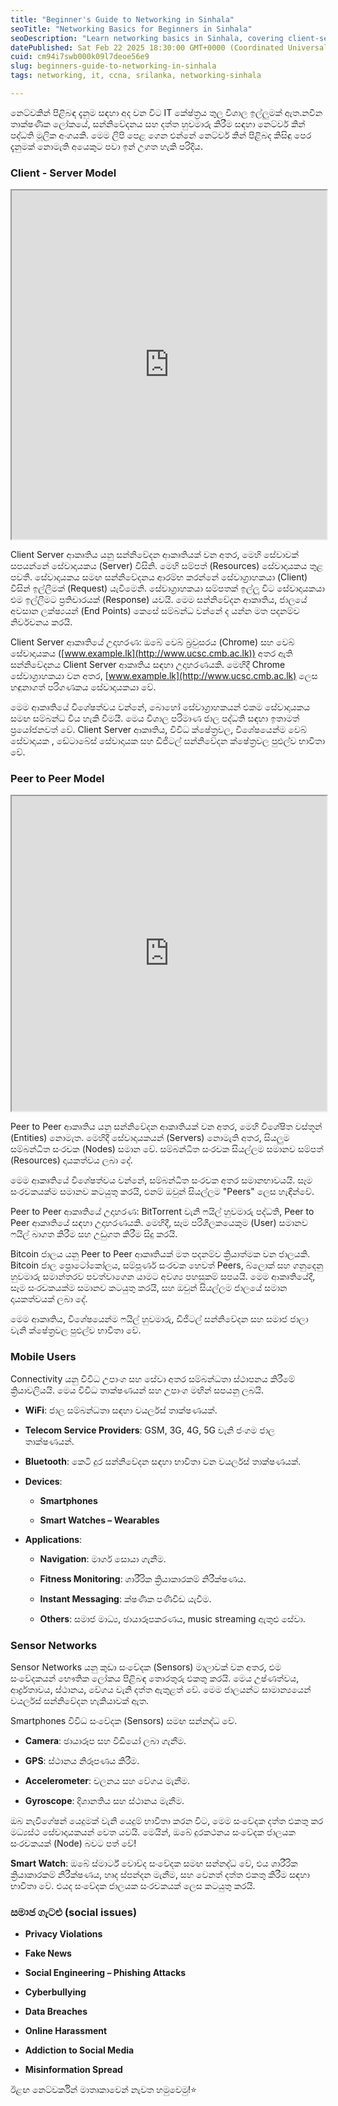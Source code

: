 ```yaml
---
title: "Beginner's Guide to Networking in Sinhala"
seoTitle: "Networking Basics for Beginners in Sinhala"
seoDescription: "Learn networking basics in Sinhala, covering client-server models, peer-to-peer systems, mobile connectivity, sensor networks, and social challenges"
datePublished: Sat Feb 22 2025 18:30:00 GMT+0000 (Coordinated Universal Time)
cuid: cm94i7swb000k09l7deoe56e9
slug: beginners-guide-to-networking-in-sinhala
tags: networking, it, ccna, srilanka, networking-sinhala

---
```


නෙට්වකින් පිළිබඳ දැනුම සඳහා අද වන විට IT කේෂ්ත්‍රය තුල විශාල ඉල්ලුමක් ඇත.නවීන තාක්ෂණික ලෝකයේ, සන්නිවේදනය සහ දත්ත හුවමාරු කිරීම සඳහා නෙට්වර් කින් පද්ධති මූලික අංගයකි. මෙම ලිපි පෙළ ගෙන එන්නේ නෙට්වර් කින් පිළිබද කිසිඳු පෙර දැනුමක් නොමැති අයෙකුට පවා ඉන් උගත හැකි පරිදිය.

### Client - Server Model

<iframe style="width:100%;height:558px" src="https://viewer.diagrams.net/?tags=%7B%7D&lightbox=1&highlight=0000ff&edit=_blank&layers=1&nav=1&title=Copy%20of%20network%20Diagram.drawio&transparent=1&dark=auto#R%3Cmxfile%20pages%3D%222%22%3E%3Cdiagram%20id%3D%22l8hXMBHkgcEJcSW0mbfh%22%20name%3D%22Page-1%22%3E7Vxdc5s4FP01eTQjJD7Eo53EbbftTmezM53uS0YG2VaDEQU5cfrrVwJhA8Kxm%2FqrduhMMVcg4J4j6d577Fyh69niXUbS6Wce0fgKgmhxhW6uILQdiOVOWZ5Li%2B%2F7pWGSsUiftDLcsZ9UG4G2zllE88aJgvNYsLRpDHmS0FA0bCTL%2BFPztDGPm3dNyYQahruQxKb1K4vEVFttL1g1vKdsMtW3xlC%2F34xUJ%2Bs3yack4k81E7q9QtcZ56L8NFtc01g5r%2FJLed1wTevywTKaiG0uwL3e%2B%2Bno7r9v4gOKoslfyY1v96CjH048V29MI%2BkAfZjwRO4GGZ8nEVX9AHnEMzHlE56Q%2BBPnqTTa0vidCvGs4SNzwaVpKmaxbs35PAvpF5qxGRU0u0tJyJKJbHRlI02ivkJqdT9pGbI41vcTJJtQsebiccyf%2BgmT3mY80Xcby2uvecyz4oVQRCgeh%2BopRMYfaK3FCzEdjWWL6UvtXuWMmkF79h3l8lGyZ3lCRmN568cmW4gm3WR53vLSL5zJW0BQDRAPlZfo4YF8z3Jqm%2Bs3e9SOLDupg93qF7q42W%2FgW25t87xmv9rH7X7lh9rbrkwFtX6FZuj8aTZ21b9OmhXbUWkWuBbCqy1okgO8mmWB5dmrrc1l97AkAwbJfptRm0jzIuN%2Bl1EAuICOuxgFgH0zuD4moxAKrABhN%2FCcwJaAALeJvR28jlIIuBbwbAcgF2Dfl8Q9Lqfg%2BU9c9ojYFHbTzLvtD49JM%2Bj5loeC1dZgA8TolRMXhhbywHKzD0Wy%2FsNH99vnwQeEIz%2F8%2B7sT3fofe%2FrujySeaz8ZpBvzRDSB8a7V%2BH%2BkmWAyWu3HbKLgFYpwS%2BsnMqLxF54zDf6IC8Fn8oS41RBKXKnse0B0P0tDjaR8LmKWSH5UkTYwuXRdbJ2LIMb2AMmWSUYiRlevozldmW9YJnsvHytRQ2nZWRV%2FF1SdklS5ZraYqLzDSqh44tlDbqXhS3RVjqGLFwlbtSLQpJqnj59WWYCvTdNa%2FF%2Bd1kXxBm9%2BlSRwM0k2wl4Ds5s4BvxNGDVUxjI1uB12gUJ%2BzjNqxSQtO0%2FV%2BKHZ7aPsPNePsQOkoNNCCnkGUm4HUmhfSKHNSHUAsRY0A5Ni8A5I%2BDAp1p16CFpsa9HtGEbmjI%2FBEJRYltmqOohIPl0ub22UGc99i8n8O7fyGclEOi1ZsgNoURtabA5CGx8QWmcztJV75JKrlsbNY267yfplvIub9fN0NS%2BT6mDMFgq6gX6em6kQqnTSV46AwzBKnAK8MZMRTGaF8o5wGBFB5K4AVe5pnksMGYnznq8cqIoGQ%2BCg%2B979nUL8%2FisR4bRnQ2ylMvDY%2FeSLOiZf1IU73hPu7mbcK7wNx6dVYCZt8lYszVeBXpMf5uy7fhCWQd6%2FRXyJavCymQRgGLOR%2FJ%2BEKvK6j4oVlSs3DIsZWC6W92HM55GVP052NAlvgZgNgVWVO%2Bqo%2Bd6eUPPOBbUnOrrPaSbh2CFibhMxF3YiZsJlu%2FuaXbEBz9nlWhEGwEddK2%2FfBcABR821AmT5%2FroikYNaw3TrXCtwmkRrr857zq4CYxb4VEakbbLJgSM2DO32Cj5jURQXrKQ5%2B0lGRVeginWL93MHV%2B6N6ksSMS85aW8TWCc7i6KMABmYI907ZIBcaTs1SD7zEZPOuxRIluWxF3KWw0Ji1iBuaP5wScPEyPirzGJDxr8%2FTMyU%2FyslmXJffjmogJZWEZiTFz4oKl3pvUdmKpVLRrna3RWh2sVAtJypNESeZw6cw05mb6L2uN1LvayaUQlu%2FiL6%2B441%2FVYlf1e6N24Fm4fTvbuZ6J4%2FE7fQvU%2BZiRjZ%2B5DGceAeRxrv5qFn8PDspfFTJl3guw31vEmO12rngWPXtXN4XMr55z%2F1baGcnzQLAdqHuB7Y%2BJTEddwRr7eI%2BaauH1hd96s47FTUddusEhosuUx5HfstqI4tr0OzemhA9aavb4Vt0Mb22Po6NMuQBrZvAvvu519U5ds14B3HBL6y7R54s9ZpAP9naLX7UthxG7JTUNjhFt91%2BjNg24fEjnETshOQ2C%2Fi9z6bNfaTzspgsA8ZPmjJW4eW4aH5HaoL0%2BGNSPrYOjw0vyB1YTp84DZ%2FXnJ0Hb769egF6%2FBGbeDYOjw0K0iXp8P7TvsHpUfW4WFXxeaidXgcNAfO0XV41FWp8WLlfFVxbaDi%2FZjzqqFX%2Bk9m0ACidFF4p2qXnyZq%2Fw%2F9Mae5qPqTz1d2WbaeEuYy7kQ%2BAEXdthWpegSAorzQKkAvyw47YEX7F5S2gwxW2HYHLZy90aKryPNrtLCDtbTIU57IAP6P4MUqH1mTweyRF9g5HC%2Fk4ervXJQJxeqvhaDb%2FwE%3D%3C%2Fdiagram%3E%3C%2Fmxfile%3E"></iframe>

Client Server ආකෘතිය යනු සන්නිවේදන ආකෘතියක් වන අතර, මෙහි සේවාවක් සපයන්නේ සේවාදායකය (Server) විසිනි. මෙහි සම්පත් (Resources) සේවාදායකය තුළ පවතී. සේවාදායකය සමඟ සන්නිවේදනය ආරම්භ කරන්නේ සේවාග්‍රාහකයා (Client) විසින් ඉල්ලීමක් (Request) යැවීමෙනි. සේවාග්‍රාහකයා සම්පතක් ඉල්ලූ විට සේවාදායකයා එම ඉල්ලීමට ප්‍රතිචාරයක් (Response) යවයි. මෙම සන්නිවේදන ආකෘතිය, ජාලයේ අවසාන ලක්ෂ්‍යයන් (End Points) කෙසේ සම්බන්ධ වන්නේ ද යන්න මත පදනම්ව නිර්වචනය කරයි.

Client Server ආකෘතියේ උදාහරණ: ඔබේ වෙබ් බ්‍රවුසරය (Chrome) සහ වෙබ් සේවාදායකය ([www.example.lk](http://www.ucsc.cmb.ac.lk)) අතර ඇති සන්නිවේදනය Client Server ආකෘතිය සඳහා උදාහරණයකි. මෙහිදී Chrome සේවාග්‍රාහකයා වන අතර, [www.example.lk](http://www.ucsc.cmb.ac.lk) ලෙස හඳුනාගත් පරිගණකය සේවාදායකයා වේ.

මෙම ආකෘතියේ විශේෂත්වය වන්නේ, බොහෝ සේවාග්‍රාහකයන් එකම සේවාදායකය සමඟ සම්බන්ධ විය හැකි වීමයී. මෙය විශාල පරිමාණ ජාල පද්ධති සඳහා ඉතාමත් ප්‍රයෝජනවත් වේ. Client Server ආකෘතිය, විවිධ ක්ෂේත්‍රවල, විශේෂයෙන්ම වෙබ් සේවාදායක , ඩේටාබේස් සේවාදායක සහ ඩිජිටල් සන්නිවේදන ක්ෂේත්‍රවල පුළුල්ව භාවිතා වේ.

### Peer to Peer Model

<iframe style="width:100%;height:504px" src="https://viewer.diagrams.net/?tags=%7B%7D&lightbox=1&highlight=0000ff&edit=_blank&layers=1&nav=1&title=network%20Diagram.drawio&page-id=msUhyH5I0bIgztbQy3Kw&transparent=1&dark=auto#R%3Cmxfile%3E%3Cdiagram%20id%3D%22l8hXMBHkgcEJcSW0mbfh%22%20name%3D%22Page-1%22%3E7Zxdc5s4FIZ%2FjS%2FNCIkPcWk7cdttu9PZ7Eyne5ORQbZpMKIgJ25%2F%2FUqAzIdw7bSpY2PTTIkPWAjpeSWdwwkDNFlt3qQkWX5kAY0GEASbAboZQGhayBI7afleWFwXFoZFGgblSZXhLvxBSyMoreswoFnjRM5YxMOkafRZHFOfN2wkTdlT87Q5i5pXTciCaoY7n0S69XMY8GVpNR2vOvCWhotleWkM3eLAiqiTyzvJliRgTzUTuh1AZwDRhgzQeCBtzR80SRnje09TJ682ExrJxlftWlx3%2BusFbO89pTF%2FoTLxcPh2Obv77wt%2Fh4Jg8Vd845pDWEKS8e%2Bq3WkguqH8GLNY7MYpW8cBleWIkscs5Uu2YDGJPjCWCKMpjF8p599LiMiaM2Fa8lVUHs3YOvXpJ5qGK8ppepcQP4wX4qAtDtI4GElequsJyzSMovJ6nKQLynd8eR6xp1Ecij4PWVxebS6%2BO2ERS%2FMbQgGheO7LWvCUPdDaEcfHdDbP27Hd3GUPyMaoGQ5r%2FKoL3lAm6px%2BF59TGok6PjbhJqVGFtvznneN6kqfWCiqDoGSv4OKK5TiR65jWLXNdpsVKDuoKOQZnO2pBrRxsxqea9i1zXGa1Si7%2BhergSbiG7VGP1Qq%2BbdytbywuFD%2FxTW35b9OceVbL8Xl2QbC1eY1GQfH0pZnOGa1tQVv91paQJPWb%2Bton1R%2BqrPf1REANqDzLh0BYN6MJ33UEUKe4SFse47lmaKjgd1E2PSOIiQEbAM4pgWQDbDrCnVflJJg%2Fycpc0ZMCrvF5dyOpn0UF3Rcw0FetTWghhgdZ5LC0EAO2G5mT6U1enhvf%2Fk4fodw4Pp%2Ff7WCW%2Ff9sLzZRxKty07XpDZnMW%2Fi6EzkWP9IUx4KX3gUhQsJNZcy21o%2FkBmNPrEsLJGfMc7ZSpwQtQ74gmYqyh6TspytoSZNtuZRGAtVKD8e6Aqa5FvnMg9jc4zEkUVKgpBWt1MqWZlvwlSUXlQrlgPItjDl3ecCXZJENs1qs5BRDSOm%2FImlD5mR%2BFuRylagm4aKNN3%2BhkxVyQg0FeOUn5%2BqYIRbmpa1MIQ6rUvYz3Df%2FxSTcD%2BTeymrsdPNqUZbk5qSDG0FNL6ddjFAfqxTakQkKQpP5OhA09tHUXhWVuOYYECrBQZyNDDsDjDQaYOB9oPR0e87GdEQyIemMfEfFvlaou5C5ttOmDoGCX0Wx2AKCnSKSJ%2F8EJBsuV2ytKEKWeYaoc%2FizMhWJOXJsoDymCShNklYH2JMfHYkWftJUr0hVm1ydbV%2FRDls5vs5XvnFRllSTXJEfZiHG0nKuKzPzZJzGeUeyeaEUz%2BIrZyVeSgWwanhiyvCaUA4EbucIbGnWSb4CEmUDWWgfSojq1Ngofvh%2FZ0E7P4z4f5yaEJsJGLt%2BoozGeqYyVAXZvikMbP3Y6bw0vo5Ua6EsIlLhUlWuSZNHPWpbPcQU7gl%2F%2BYeEarRFK5Ef0%2BjcCb%2BJ750Ae6DfDXEZGNO8%2BlMLHTu%2FYitAyN7XBx7RjsAEBMCQ8WU65C4zklD4vQFkic6u89oKoB4DUDsJiA27AREp8NUXzxRPLBGQ%2B9iHwEGwEVdq6aRDYAFtii1Ah0vC9KRYx8eMlx3V4DeQq0x60%2FFPjyrqZr2uq1f0Q5PG2o%2FFC5bW2JiwOJ7xs%2F2InAVBkGUa5Fm4Q8yy4sCyhnMm9MeD%2BwbWZaQX1Yo0TzE84yPv%2B7XPEigD6dqCj6jdb9KHKkR8JHNQtFXVwLanp%2FZCsd2xBDOkQA94nlDs4frIHBIfFF5%2Bnvii6eOgB5g%2FExJKnsru0KgQQBauQOePhPgM4SgK5jokJWM5MSzTO7ucl%2FmSoS2NlDDfkmE4%2BjDwjnODNc8w3m7lPoTsZQKvLIKth45Y27r0fMrpSLiljfW21TEbv3Z%2FdffAamIl6g%2FjMwTyFbEnn0R2Yrd6nM09fU%2BW%2FESpea5diOhscn4kdIZPcuspzPCixKa2%2F9p7oBkxovUHkAnkO%2FomfiC8x1xh9vfkuM14fFUEx5d5QH1K%2BHR1J9LaVBeMx5%2FSgZ2W2T0I%2BMRgv1kXFMeXxYlr41SP1Ieof7gS0PpmvP4ipMZUlHGGmeWpXOmbKfKmf50TePsPPLZXj3pEbcJ6U%2FSIzwgl%2F88KHnVrEeMm4T0JuvxIl76sT%2Ft8SKjJNA7gcxIr5X70vPMSKj%2FqcI1NfJAV7MfqZFQ%2FzuEa2rkDg%2FRbr5%2BoSepkerlZNfUyP0IaJHIfqRGQj08fk2N3A2B1X51mD4TnGFqJOwKR19TIw9aG3jNYaEnqZGqek0iItnX8mFZAwLn25qpA8Oiu0biBIiSTV4VdVz8tpD7f%2Bi3Nc24Kk%2FcQlFkcfSUEBPNiVwA8kduLVfOIQDkwczWs8NtkPOYELbfDmVaSIPQNDsotE6cwq4I9vMoNL2dFGYJi4VDfRYYVvGBHRGFU8AQW%2BeCYX7untfpKoe9epExuv0f%3C%2Fdiagram%3E%3Cdiagram%20id%3D%22msUhyH5I0bIgztbQy3Kw%22%20name%3D%22p2p%20model%22%3E3Vpbk6MoFP41eZyUirc8difZS9Xsbld1be3M0xQRkjhNxEHSSfbXLyiioj2xE3Pp7YeOHPCg5%2Fv4OIAjMN3sf2UwXf9BESYjx0L7EZiNHMd2nVD8SMuhsARBUBhWLEaqUWV4jv%2FFymgp6zZGOGs05JQSHqdNY0STBEe8YYOM0V2z2ZKSZq8pXOGW4TmCpG39J0Z8XVhDJ6jsv%2BF4tS57tv1JUbOBZWP1JtkaIrqrmcB8BKaMUl5cbfZTTGTwyrgU9%2F3yRq1%2BMIYT3ucGcniG3%2BdojiD9%2Fe%2BXdPlj%2B9fik%2FLyCslWvbB6WH4oI7CkCZ9SQlleBMv8bwQeXzHjsQjUA4lXiajjNK1ZP8MFJk80i3lMZe2Cck43ogExKiLx%2BFj4foTKjzas%2BYaIsi0u6ZaTOMFTDbIljMuYkNqD%2BRac2IGwZ5zRF1yrcWaBb8k7VgyiWLifxUy4KfpPKJNAqbtKjB1pWcNUxmCzX0lujxPMd5S9ZOM0Ur0%2FqyhllMgoP6pgihDg%2FZso2Rp7MWgw3WDODqKJHjGKLmq8eKq4q8hnW8q2rhEvUDao%2BL7SnitKiAvFincwxD3OEDNQUZxFdBzRTboVSGbfYIK%2BpZjF6RozSLIxgWlBlhrCKY0l7PNXEadM2RDM1hgptNv4HKVaN0NbPOtDLkF5J4q6yIX8he%2F5w4Dv%2BU3wgzb4kw7sfftC2PvHsb83FVhCNEFeF1AQuzZwBlaBIUAHTdCBdeshH9zJkDegXdgILW8gBS0m2VYAJnggvTfQ1wP8VmM%2BvE%2FwLeCHk87ZXSckV6bFAOADY7J3O2b7q4JfZt0fSfENWegap3em%2BCBswq5zvpspvt1jHYAT9CAXVHnsEtwEitFtgvTYxfuYf1E18vqrtI89VZrta81mh1rhSYiGeCHJggJpQncPSSyWUgVmub9EvPCXeqHmXRYr93npUC%2BZHRQviVFrDWhAKRadkK0w%2F1kIuyGvQep1IFraGCbiJV%2Bbj9EFs%2BrhScrnTxgVGkzJ6JZFWN1VXySajszpCBiOiji0HOWs0699BhHBRYhYke9rjZbnEbE%2Fd4rg3yt37InBHRPyvtyxw4kIc2cyc4Q9Ak54qDXLk4PsIvzqsZy9gdBpUbPGIF9M1oQNTMAp0nYeZY%2FKXXhLyjqWsWTyTpU7MwFzvevKnXeXdLwwd%2Fxbcsc1INc7ze%2Fljmc66il2g3Gnx%2B7MO7hzYcxt65ag6034t7DqC7pOwUtH7pVB77E3czXQj%2BY14YcQBGMycb3wREEwdm%2BBuVy7NDcmH4kbwUfgBjByY%2FfU3NicdYC5QLswN0r9GyrRqPJVJxxgHd7FNX1eeonFVg%2FiuTcVJWPCOnW%2Bco356srTlQalxjKBYXluKrfg6IomkMwrq0G1qs1nKncaczp8x5wf1McCcMtpk6tDrfoHJJ17Hul6s%2BmsXUBn2M2X%2F%2FMK1DeSBhsYLnonDZ7hKDQcXXqEOh2Y%2B4RL%2FGj%2BoBX4%2Fo8tLSs%2BZfnoexANHC%2Fd59CW9eJqJX%2BfsBhK8nsd8U9d%2F4k53bEXcaU%2BFSq6Eo9e9Fbc2GIdx3vepFrr1MA8ltjECBVygsWjwkXuyipPnvLgeo8jbyZ9CQUpXqeYeBrnCIrl9UMHZVKBO%2BckQOQFTfTbBwF6i6LOYlPGh5OAgffHqjxB5wVai4dIEu5V6m%2BmS4acOKfujJkCp79KOFuXRLH66K1oXn06COb%2FAQ%3D%3D%3C%2Fdiagram%3E%3C%2Fmxfile%3E"></iframe>

Peer to Peer ආකෘතිය යනු සන්නිවේදන ආකෘතියක් වන අතර, මෙහි විශේෂිත වස්තූන් (Entities) නොමැත. මෙහිදී සේවාදායකයන් (Servers) නොමැති අතර, සියලුම සම්බන්ධිත සංරචක (Nodes) සමාන වේ. සම්බන්ධිත සංරචක සියල්ලම සමානව සම්පත් (Resources) දායකත්වය ලබා දේ.

මෙම ආකෘතියේ විශේෂත්වය වන්නේ, සම්බන්ධිත සංරචක අතර සමානභාවයයි. සෑම සංරචකයක්ම සමානව කටයුතු කරයි, එනම් ඔවුන් සියල්ලම "Peers" ලෙස හැඳින්වේ.

Peer to Peer ආකෘතියේ උදාහරණ: BitTorrent වැනි ෆයිල් හුවමාරු පද්ධති, Peer to Peer ආකෘතියේ සඳහා උදාහරණයකි. මෙහිදී, සෑම පරිශීලකයෙකුම (User) සමානව ෆයිල් බාගත කිරීම සහ උඩුගත කිරීම සිදු කරයි.

Bitcoin ජාලය යනු Peer to Peer ආකෘතියක් මත පදනම්ව ක්‍රියාත්මක වන ජාලයකි. Bitcoin ජාල ප්‍රොටෝකෝලය, සම්පූර්ණ සංරචක හෙවත් Peers, බ්ලොක් සහ ගනුදෙනු හුවමාරු සමාන්තරව පවත්වාගෙන යාමට අවශ්‍ය පහසුකම් සපයයි. මෙම ආකෘතියේදී, සෑම සංරචකයක්ම සමානව කටයුතු කරයි, සහ ඔවුන් සියල්ලම ජාලයේ සමාන දායකත්වයක් ලබා දේ.

මෙම ආකෘතිය, විශේෂයෙන්ම ෆයිල් හුවමාරු, ඩිජිටල් සන්නිවේදන සහ සමාජ ජාලා වැනි ක්ෂේත්‍රවල පුළුල්ව භාවිතා වේ.

### Mobile Users

Connectivity යනු විවිධ උපාංග සහ සේවා අතර සම්බන්ධතා ස්ථාපනය කිරීමේ ක්‍රියාවලියයි. මෙය විවිධ තාක්ෂණයන් සහ උපාංග මඟින් සපයනු ලබයි.

* **WiFi**: ජාල සම්බන්ධතා සඳහා වයර්ලස් තාක්ෂණයක්.
    
* **Telecom Service Providers**: GSM, 3G, 4G, 5G වැනි ජංගම ජාල තාක්ෂණයන්.
    
* **Bluetooth**: කෙටි දුර සන්නිවේදන සඳහා භාවිතා වන වයර්ලස් තාක්ෂණයක්.
    
* **Devices**:
    
    * **Smartphones**
        
    * **Smart Watches – Wearables**
        
* **Applications**:
    
    * **Navigation**: මාර්ග සොයා ගැනීම.
        
    * **Fitness Monitoring**: ශාරීරික ක්‍රියාකාරකම් නිරීක්ෂණය.
        
    * **Instant Messaging**: ක්ෂණික පණිවිඩ යැවීම.
        
    * **Others**: සමාජ මාධ්‍ය, ඡායාරූපකරණය, music streaming ඇතුළු සේවා.
        

### Sensor Networks

Sensor Networks යනු කුඩා සංවේදක (Sensors) මාලාවක් වන අතර, එම සංවේදකයන් භෞතික ලෝකය පිළිබඳ තොරතුරු එකතු කරයි. මෙය උෂ්ණත්වය, ආර්ද්‍රතාවය, ස්ථානය, වේගය වැනි දත්ත ඇතුළත් වේ. මෙම ජාලයන්ට සාමාන්‍යයෙන් වයර්ලස් සන්නිවේදන හැකියාවක් ඇත.

Smartphones විවිධ සංවේදක (Sensors) සමඟ සන්නද්ධ වේ.

* **Camera**: ඡායාරූප සහ වීඩියෝ ලබා ගැනීම.
    
* **GPS**: ස්ථානය නිරූපණය කිරීම.
    
* **Accelerometer**: චලනය සහ වේගය මැනීම.
    
* **Gyroscope**: දිශානතිය සහ ස්ථානය මැනීම.
    

ඔබ නැවිගේෂන් යෙදුමක් වැනි යෙදුම් භාවිතා කරන විට, මෙම සංවේදක දත්ත එකතු කර මධ්‍යස්ථ සේවාදායකයන් වෙත යවයි. මෙයින්, ඔබේ දුරකථනය සංවේදක ජාලයක සංරචකයක් (Node) බවට පත් වේ!

**Smart Watch**: ඔබේ ස්මාර්ට් වොච්ද සංවේදක සමඟ සන්නද්ධ වේ, එය ශාරීරික ක්‍රියාකාරකම් නිරීක්ෂණය, හෘද ස්පන්දන මැනීම, සහ වෙනත් දත්ත එකතු කිරීම සඳහා භාවිතා වේ. එයද සංවේදක ජාලයක සංරචකයක් ලෙස කටයුතු කරයි.

### සමාජ ගැටළු (social issues)

* **Privacy Violations**
    
* **Fake News**
    
* **Social Engineering – Phishing Attacks**
    
* **Cyberbullying**
    
* **Data Breaches**
    
* **Online Harassment**
    
* **Addiction to Social Media**
    
* **Misinformation Spread**
    

ඊළඟ නෙට්වර්කින් මාතෘකාවෙන් නැවත හමුවෙමු!⭐